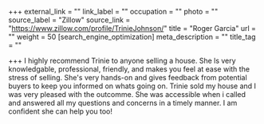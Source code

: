 +++
external_link = ""
link_label = ""
occupation = ""
photo = ""
source_label = "Zillow"
source_link = "https://www.zillow.com/profile/TrinieJohnson/"
title = "Roger Garcia"
url = ""
weight = 50
[search_engine_optimization]
meta_description = ""
title_tag = ""

+++
I highly recommend Trinie to anyone selling a house. She ls very knowledgable, professional, friendly, and makes you feel at ease with the stress of selling. She's very hands-on and gives feedback from potential buyers to keep you informed on whats going on. Trinie sold my house and I was very pleased with the outcomme. She was accessible when i called and answered all my questions and concerns in a timely manner. I am confident she can help you too!